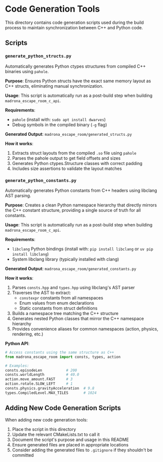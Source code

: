 # Code Generation Tools

This directory contains code generation scripts used during the build process to maintain synchronization between C++ and Python code.

## Scripts

### `generate_python_structs.py`

Automatically generates Python ctypes structures from compiled C++ binaries using `pahole`.

**Purpose**: Ensures Python structs have the exact same memory layout as C++ structs, eliminating manual synchronization.

**Usage**: This script is automatically run as a post-build step when building `madrona_escape_room_c_api`.

**Requirements**:
- `pahole` (install with: `sudo apt install dwarves`)
- Debug symbols in the compiled binary (`-g` flag)

**Generated Output**: `madrona_escape_room/generated_structs.py`

**How it works**:
1. Extracts struct layouts from the compiled `.so` file using `pahole`
2. Parses the pahole output to get field offsets and sizes
3. Generates Python ctypes.Structure classes with correct padding
4. Includes size assertions to validate the layout matches

### `generate_python_constants.py`

Automatically generates Python constants from C++ headers using libclang AST parsing.

**Purpose**: Creates a clean Python namespace hierarchy that directly mirrors the C++ constant structure, providing a single source of truth for all constants.

**Usage**: This script is automatically run as a post-build step when building `madrona_escape_room_c_api`.

**Requirements**:
- `libclang` Python bindings (install with: `pip install libclang` or `uv pip install libclang`)
- System libclang library (typically installed with clang)

**Generated Output**: `madrona_escape_room/generated_constants.py`

**How it works**:
1. Parses `consts.hpp` and `types.hpp` using libclang's AST parser
2. Traverses the AST to extract:
   - `constexpr` constants from all namespaces
   - Enum values from enum declarations
   - Static constants from struct definitions
3. Builds a namespace tree matching the C++ structure
4. Generates nested Python classes that mirror the C++ namespace hierarchy
5. Provides convenience aliases for common namespaces (action, physics, rendering, etc.)

**Python API**:
```python
# Access constants using the same structure as C++
from madrona_escape_room import consts, types, action

# Examples:
consts.episodeLen           # 200
consts.worldLength          # 40.0
action.move_amount.FAST     # 3
action.rotate.SLOW_LEFT     # 1
consts.physics.gravityAcceleration  # 9.8
types.CompiledLevel.MAX_TILES       # 1024
```

## Adding New Code Generation Scripts

When adding new code generation tools:
1. Place the script in this directory
2. Update the relevant CMakeLists.txt to call it
3. Document the script's purpose and usage in this README
4. Ensure generated files are placed in appropriate locations
5. Consider adding the generated files to `.gitignore` if they shouldn't be committed